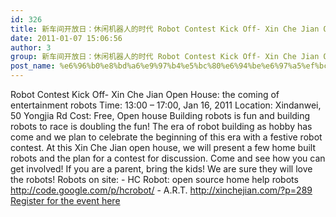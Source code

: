 ```yaml
---
id: 326
title: 新车间开放日：休闲机器人的时代 Robot Contest Kick Off- Xin Che Jian Open House: the coming of entertainment robots
date: 2011-01-07 15:06:56
author: 3
group: 新车间开放日：休闲机器人的时代 Robot Contest Kick Off- Xin Che Jian Open House: the coming of entertainment robots
post_name: %e6%96%b0%e8%bd%a6%e9%97%b4%e5%bc%80%e6%94%be%e6%97%a5%ef%bc%9a%e4%bc%91%e9%97%b2%e6%9c%ba%e5%99%a8%e4%ba%ba%e7%9a%84%e6%97%b6%e4%bb%a3-robot-contest-kick-off-xin-che-jian-open-house-the-coming-of-e
---
```


Robot Contest Kick Off- Xin Che Jian Open House: the coming of entertainment robots Time: 13:00 – 17:00, Jan 16, 2011 Location: Xindanwei, 50 Yongjia Rd Cost: Free, Open house Building robots is fun and building robots to race is doubling the fun! The era of robot building as hobby has come and we plan to celebrate the beginning of this era with a festive robot contest. At this Xin Che Jian open house, we will present a few home built robots and the plan for a contest for discussion. Come and see how you can get involved! If you are a parent, bring the kids! We are sure they will love the robots! Robots on site: - HC Robot: open source home help robots http://code.google.com/p/hcrobot/ - A.R.T. http://xinchejian.com/?p=289
[Register for the event here](http://xindanwei.com/lang/en/2011/01/robot-contest-kick-off-xin-che-jian-open-house-the-coming-of-entertainment-robots/)